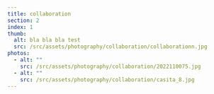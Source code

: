 ```yaml
---
title: collaboration
section: 2
index: 1
thumb:
  alt: bla bla bla test
  src: /src/assets/photography/collaboration/collaborationn.jpg
photos:
  - alt: ""
    src: /src/assets/photography/collaboration/2022110075.jpg
  - alt: ""
    src: /src/assets/photography/collaboration/casita_8.jpg
---
```

